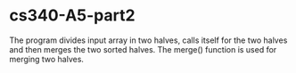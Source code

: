# cs340-A5-part2
 The program divides input array in two halves, calls itself for the two halves and then merges the two sorted halves.
 The merge() function is used for merging two halves.

